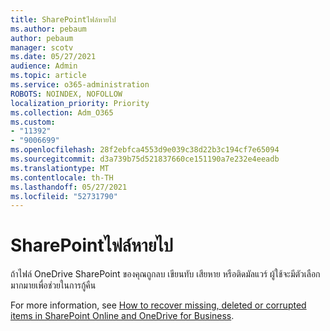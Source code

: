 ```yaml
---
title: SharePointไฟล์หายไป
ms.author: pebaum
author: pebaum
manager: scotv
ms.date: 05/27/2021
audience: Admin
ms.topic: article
ms.service: o365-administration
ROBOTS: NOINDEX, NOFOLLOW
localization_priority: Priority
ms.collection: Adm_O365
ms.custom:
- "11392"
- "9006699"
ms.openlocfilehash: 28f2ebfca4553d9e039c38d22b3c194cf7e65094
ms.sourcegitcommit: d3a739b75d521837660ce151190a7e232e4eeadb
ms.translationtype: MT
ms.contentlocale: th-TH
ms.lasthandoff: 05/27/2021
ms.locfileid: "52731790"
---
```

# <a name="sharepoint-files-are-missing"></a>SharePointไฟล์หายไป

ถ้าไฟล์ OneDrive SharePoint ของคุณถูกลบ เขียนทับ เสียหาย หรือติดมัลแวร์ ผู้ใช้จะมีตัวเลือกมากมายเพื่อช่วยในการกู้คืน

For more information, see [How to recover missing, deleted or corrupted items in SharePoint Online and OneDrive for Business](https://go.microsoft.com/fwlink/?linkid=2110774).
